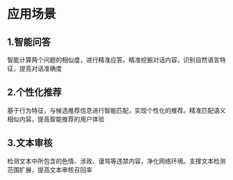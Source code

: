 # 应用场景

## 1.智能问答
智能计算两个问题的相似度，进行精准应答。精准挖掘对话内容，识别自然语言特征，提高对话准确度

## 2.个性化推荐
基于行为特征，与候选推荐信息进行智能匹配，实现个性化的推荐。精准匹配语义相似内容，提高智能推荐的用户体验

## 3.文本审核
检测文本中所包含的色情、涉政、谩骂等违禁内容，净化网络环境。支撑文本检测范围扩展，提高文本审核召回率